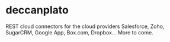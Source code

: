 deccanplato
===========

REST cloud connectors for the cloud providers Salesforce, Zoho, SugarCRM, Google App, Box.com, Dropbox... More to come.